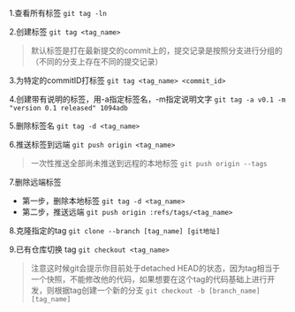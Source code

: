 1.查看所有标签
`git tag -ln`

2.创建标签
`git tag <tag_name>`
> 默认标签是打在最新提交的commit上的，提交记录是按照分支进行分组的（不同的分支上存在不同的提交记录）

3.为特定的commitID打标签
`git tag <tag_name> <commit_id>`

4.创建带有说明的标签，用-a指定标签名，-m指定说明文字
`git tag -a v0.1 -m "version 0.1 released" 1094adb`

5.删除标签名
`git tag -d <tag_name>`

6.推送标签到远端
`git push origin <tag_name>`

> 一次性推送全部尚未推送到远程的本地标签
> `git push origin --tags`

7.删除远端标签

- 第一步，删除本地标签
   `git tag -d <tag_name>`
- 第二步，推送远端
    `git push origin :refs/tags/<tag_name>`

8.克隆指定的tag
`git clone --branch [tag_name] [git地址]`

9.已有仓库切换 tag
`git checkout <tag_name>`

> 注意这时候git会提示你目前处于detached HEAD的状态，因为tag相当于一个快照，不能修改他的代码，如果想要在这个tag的代码基础上进行开发，则根据tag创建一个新的分支
> `git checkout -b [branch_name] [tag_name]`